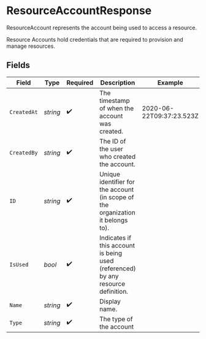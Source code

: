 # ResourceAccountResponse

ResourceAccount represents the account being used to access a resource.

Resource Accounts hold credentials that are required to provision and manage resources.


## Fields

| Field                                                                            | Type                                                                             | Required                                                                         | Description                                                                      | Example                                                                          |
| -------------------------------------------------------------------------------- | -------------------------------------------------------------------------------- | -------------------------------------------------------------------------------- | -------------------------------------------------------------------------------- | -------------------------------------------------------------------------------- |
| `CreatedAt`                                                                      | *string*                                                                         | :heavy_check_mark:                                                               | The timestamp of when the account was created.                                   | 2020-06-22T09:37:23.523Z                                                         |
| `CreatedBy`                                                                      | *string*                                                                         | :heavy_check_mark:                                                               | The ID of the user who created the account.                                      |                                                                                  |
| `ID`                                                                             | *string*                                                                         | :heavy_check_mark:                                                               | Unique identifier for the account (in scope of the organization it belongs to).  |                                                                                  |
| `IsUsed`                                                                         | *bool*                                                                           | :heavy_check_mark:                                                               | Indicates if this account is being used (referenced) by any resource definition. |                                                                                  |
| `Name`                                                                           | *string*                                                                         | :heavy_check_mark:                                                               | Display name.                                                                    |                                                                                  |
| `Type`                                                                           | *string*                                                                         | :heavy_check_mark:                                                               | The type of the account                                                          |                                                                                  |